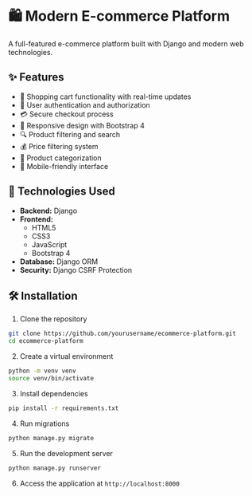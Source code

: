 # 🛍️ Modern E-commerce Platform

A full-featured e-commerce platform built with Django and modern web technologies.

## ✨ Features

- 🛒 Shopping cart functionality with real-time updates
- 🔐 User authentication and authorization
- 💳 Secure checkout process
- 🎨 Responsive design with Bootstrap 4
- 🔍 Product filtering and search
- 💰 Price filtering system
- 🎯 Product categorization
- 📱 Mobile-friendly interface

## 🚀 Technologies Used

- **Backend:** Django
- **Frontend:** 
  - HTML5
  - CSS3
  - JavaScript
  - Bootstrap 4
- **Database:** Django ORM
- **Security:** Django CSRF Protection

## 🛠️ Installation

1. Clone the repository
```bash
git clone https://github.com/yourusername/ecommerce-platform.git
cd ecommerce-platform
```

2. Create a virtual environment
```bash
python -m venv venv
source venv/bin/activate
```

3. Install dependencies
```bash
pip install -r requirements.txt
```

4. Run migrations
```bash
python manage.py migrate
```

5. Run the development server
```bash
python manage.py runserver
```

6. Access the application at `http://localhost:8000`

